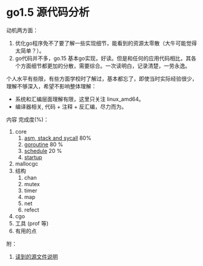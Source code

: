 
# go1.5 源代码分析

动机两方面：

1. 优化go程序免不了要了解一些实现细节，能看到的资源太零散（大牛可能觉得太简单？）。
2. go代码并不多，go.15 基本go实现，好读。但是和任何的应用代码相比，其各个方面细节都更加的分散，需要综合。一次读明白，记录清楚，一劳永逸。

个人水平有些限，有些方面学校时了解过，基本都忘了，即使当时实际经验很少，理解不够深入，希望不影响整体理解：

* 系统和汇编层面理解有限，这里只关注 linux_amd64。
* 编译器相关, 代码 + 注释 + 反汇编，尽力而为。



内容 完成度(%)：

1. core 
	1. [asm, stack and sycall](g/stack.md)  80%
	2. [goroutine](g/goroutine.md)  80 %
	3. [schedule](g/schedule.md) 20 %
	4. [startup](g/startup.md)
2. mallocgc 
3. 结构
	1. chan
	2. mutex
	3. timer
	4. map
	5. net
	6. refect
4. cgo
5. 工具 (prof 等)
6. 有用的点

附：

1. [读到的源文件说明](runtime_files.md)